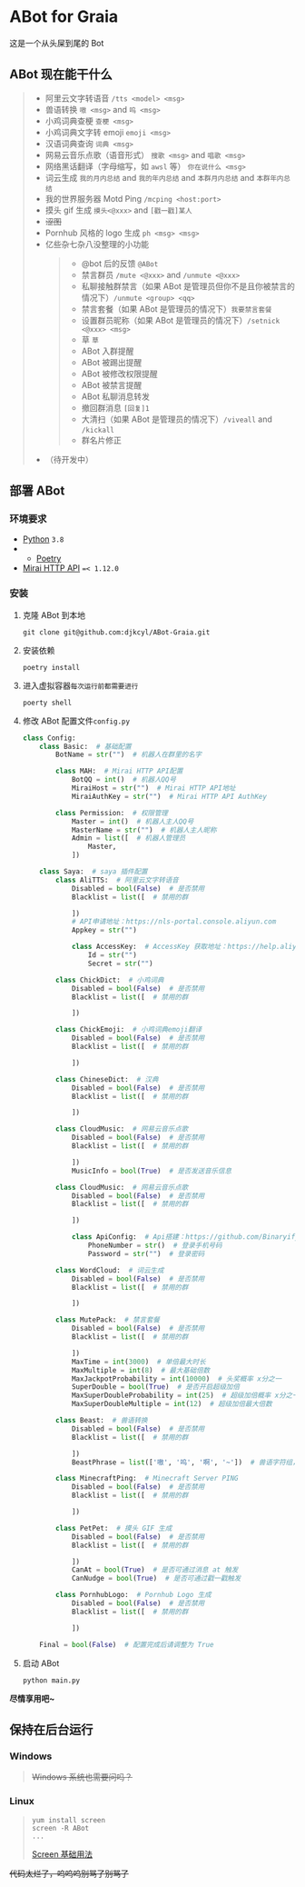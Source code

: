 # ABot for Graia

这是一个从头屎到尾的 Bot

## ABot 现在能干什么

> - 阿里云文字转语音 `/tts <model> <msg>`
> - 兽语转换 `嗷 <msg>` and `呜 <msg>`
> - 小鸡词典查梗 `查梗 <msg>`
> - 小鸡词典文字转 emoji `emoji <msg>`
> - 汉语词典查询 `词典 <msg>`
> - 网易云音乐点歌（语音形式） `搜歌 <msg>` and `唱歌 <msg>`
> - 网络黑话翻译（字母缩写，如 `awsl` 等） `你在说什么 <msg>`
> - 词云生成 `我的月内总结` and `我的年内总结` and `本群月内总结` and `本群年内总结`
> - 我的世界服务器 Motd Ping `/mcping <host:port>`
> - 摸头 gif 生成 `摸头<@xxx>` and `[戳一戳]某人`
> - ~~涩图~~
> - Pornhub 风格的 logo 生成 `ph <msg> <msg>`
> - 亿些杂七杂八没整理的小功能
>   > - @bot 后的反馈 `@ABot`
>   > - 禁言群员 `/mute <@xxx>` and `/unmute <@xxx>`
>   > - 私聊接触群禁言（如果 ABot 是管理员但你不是且你被禁言的情况下）`/unmute <group> <qq>`
>   > - 禁言套餐（如果 ABot 是管理员的情况下）`我要禁言套餐`
>   > - 设置群员昵称（如果 ABot 是管理员的情况下）`/setnick <@xxx> <msg>`
>   > - 草 `草`
>   > - ABot 入群提醒
>   > - ABot 被踢出提醒
>   > - ABot 被修改权限提醒
>   > - ABot 被禁言提醒
>   > - ABot 私聊消息转发
>   > - 撤回群消息 `[回复]1`
>   > - 大清扫（如果 ABot 是管理员的情况下）`/viveall` and `/kickall`
>   > - 群名片修正
> - （待开发中）

## 部署 ABot

### 环境要求

- [Python](https://www.python.org/) `3.8`
- - [Poetry](https://python-poetry.org/)
- [Mirai HTTP API](https://github.com/project-mirai/mirai-api-http) `=< 1.12.0`

### 安装

1. 克隆 ABot 到本地
   ```shell
   git clone git@github.com:djkcyl/ABot-Graia.git
   ```
2. 安装依赖
   ```shell
   poetry install
   ```
3. 进入虚拟容器`每次运行前都需要进行`
   ```shell
   poerty shell
   ```
4. 修改 ABot 配置文件`config.py`

   ```python
   class Config:
       class Basic:  # 基础配置
           BotName = str("")  # 机器人在群里的名字

           class MAH:  # Mirai HTTP API配置
               BotQQ = int()  # 机器人QQ号
               MiraiHost = str("")  # Mirai HTTP API地址
               MiraiAuthKey = str("")  # Mirai HTTP API AuthKey

           class Permission:  # 权限管理
               Master = int()  # 机器人主人QQ号
               MasterName = str("")  # 机器人主人昵称
               Admin = list([  # 机器人管理员
                   Master,
               ])

       class Saya:  # saya 插件配置
           class AliTTS:  # 阿里云文字转语音
               Disabled = bool(False)  # 是否禁用
               Blacklist = list([  # 禁用的群

               ])
               # API申请地址：https://nls-portal.console.aliyun.com
               Appkey = str("")

               class AccessKey:  # AccessKey 获取地址：https://help.aliyun.com/document_detail/69835.htm
                   Id = str("")
                   Secret = str("")

           class ChickDict:  # 小鸡词典
               Disabled = bool(False)  # 是否禁用
               Blacklist = list([  # 禁用的群

               ])

           class ChickEmoji:  # 小鸡词典emoji翻译
               Disabled = bool(False)  # 是否禁用
               Blacklist = list([  # 禁用的群

               ])

           class ChineseDict:  # 汉典
               Disabled = bool(False)  # 是否禁用
               Blacklist = list([  # 禁用的群

               ])

           class CloudMusic:  # 网易云音乐点歌
               Disabled = bool(False)  # 是否禁用
               Blacklist = list([  # 禁用的群

               ])
               MusicInfo = bool(True)  # 是否发送音乐信息

           class CloudMusic:  # 网易云音乐点歌
               Disabled = bool(False)  # 是否禁用
               Blacklist = list([  # 禁用的群

               ])

               class ApiConfig:  # Api搭建：https://github.com/Binaryify/NeteaseCloudMusicApi
                   PhoneNumber = str()  # 登录手机号码
                   Password = str("")  # 登录密码

           class WordCloud:  # 词云生成
               Disabled = bool(False)  # 是否禁用
               Blacklist = list([  # 禁用的群

               ])

           class MutePack:  # 禁言套餐
               Disabled = bool(False)  # 是否禁用
               Blacklist = list([  # 禁用的群

               ])
               MaxTime = int(3000)  # 单倍最大时长
               MaxMultiple = int(8)  # 最大基础倍数
               MaxJackpotProbability = int(10000)  # 头奖概率 x分之一
               SuperDouble = bool(True)  # 是否开启超级加倍
               MaxSuperDoubleProbability = int(25)  # 超级加倍概率 x分之一
               MaxSuperDoubleMultiple = int(12)  # 超级加倍最大倍数

           class Beast:  # 兽语转换
               Disabled = bool(False)  # 是否禁用
               Blacklist = list([  # 禁用的群

               ])
               BeastPhrase = list(['嗷', '呜', '啊', '~'])  # 兽语字符组，需要填写四个字符

           class MinecraftPing:  # Minecraft Server PING
               Disabled = bool(False)  # 是否禁用
               Blacklist = list([  # 禁用的群

               ])

           class PetPet:  # 摸头 GIF 生成
               Disabled = bool(False)  # 是否禁用
               Blacklist = list([  # 禁用的群

               ])
               CanAt = bool(True)  # 是否可通过消息 at 触发
               CanNudge = bool(True)  # 是否可通过戳一戳触发

           class PornhubLogo:  # Pornhub Logo 生成
               Disabled = bool(False)  # 是否禁用
               Blacklist = list([  # 禁用的群

               ])

       Final = bool(False)  # 配置完成后请调整为 True
   ```

5. 启动 ABot
   ```shell
   python main.py
   ```

**尽情享用吧~**

## 保持在后台运行

### **Windows**

> ~~Windows 系统也需要问吗？~~

### **Linux**

> ```shell
> yum install screen
> screen -R ABot
> ...
> ```
> [Screen 基础用法](https://www.runoob.com/linux/linux-comm-screen.html)




~~代码太烂了，呜呜呜别骂了别骂了~~
